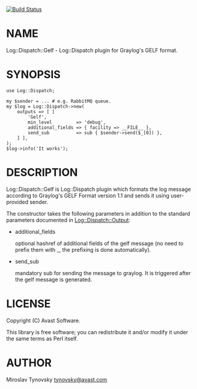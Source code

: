[![Build Status](https://travis-ci.org/avast/log-dispatch-gelf.svg?branch=master)](https://travis-ci.org/avast/log-dispatch-gelf)
# NAME

Log::Dispatch::Gelf - Log::Dispatch plugin for Graylog's GELF format.

# SYNOPSIS

    use Log::Dispatch;

    my $sender = ... # e.g. RabbitMQ queue.
    my $log = Log::Dispatch->new(
        outputs => [ [
            'Gelf',
            min_level         => 'debug',
            additional_fields => { facility => __FILE__ },
            send_sub          => sub { $sender->send($_[0]) },
        ] ],
    );
    $log->info('It works');

# DESCRIPTION

Log::Dispatch::Gelf is Log::Dispatch plugin which formats the log message
according to Graylog's GELF Format version 1.1 and sends it using user-provided
sender.

The constructor takes the following parameters in addition to the standard
parameters documented in [Log::Dispatch::Output](https://metacpan.org/pod/Log::Dispatch::Output):

- additional\_fields

    optional hashref of additional fields of the gelf message (no need to prefix
    them with \_, the prefixing is done automatically).

- send\_sub

    mandatory sub for sending the message to graylog. It is triggered after the
    gelf message is generated.

# LICENSE

Copyright (C) Avast Software.

This library is free software; you can redistribute it and/or modify
it under the same terms as Perl itself.

# AUTHOR

Miroslav Tynovsky <tynovsky@avast.com>
